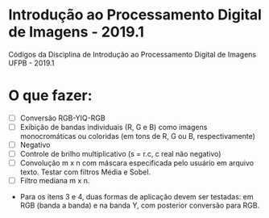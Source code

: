# Introdução ao Processamento Digital de Imagens - 2019.1
Códigos da Disciplina de Introdução ao Processamento Digital de Imagens UFPB - 2019.1

# O que fazer:
- [ ] Conversão RGB-YIQ-RGB
- [ ] Exibição de bandas individuais (R, G e B) como imagens monocromáticas ou coloridas (em tons de R, G ou B, respectivamente)
- [ ] Negativo
- [ ] Controle de brilho multiplicativo (s = r.c, c real não negativo)
- [ ] Convolução m x n com máscara especificada pelo usuário em arquivo texto. Testar com filtros Média e Sobel.
- [ ] Filtro mediana m x n.

- Para os itens 3 e 4, duas formas de aplicação devem ser testadas: em RGB (banda a banda) e na banda Y, com posterior conversão para RGB. 
